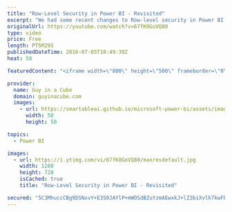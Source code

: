 ```yaml
---
title: "Row-Level Security in Power BI - Revisited"
excerpt: "We had some recent changes to Row-level security in Power BI. Row-level security (RLS) was moved to be configured in Power BI Desktop with the June 2016 release.  I walk through how you could can configure this now in Power BI Desktop. I also talk about some of the limitations.  LET'S CONNECT!  Guy in"
originalUrl: https://youtube.com/watch?v=67fK0GoVQ80
type: video
price: Free
length: PT5M29S
publishedDateTime: 2016-07-05T18:49:30Z
heat: 50

featuredContent: "<iframe width=\"800\" height=\"500\" frameborder=\"0\" src=\"https://www.youtube.com/embed/67fK0GoVQ80\" allow=\"accelerometer; autoplay; encrypted-media; gyroscope; picture-in-picture\" allowfullscreen></iframe>"

provider:
  name: Guy in a Cube
  domain: guyinacube.com
  images:
    - url: https://smartableai.github.io/microsoft-power-bi/assets/images/organizations/guyinacube.com-50x50.jpg
      width: 50
      height: 50

topics:
  - Power BI

images:
  - url: https://i.ytimg.com/vi/67fK0GoVQ80/maxresdefault.jpg
    width: 1280
    height: 720
    isCached: true
    title: "Row-Level Security in Power BI - Revisited"

secured: "5C3MhuccCBg9DSNxvY+E350JAYlP+mWOSdBZuYzmAEwxkJ+lZ3biXvlk7kwFbInYxj/PoSXGc0ESPjQwRM+cFPwThKXzopVsvl01LEFMPazwoOKDHZEM7Orz+yJBZL6s9Sx4rxq/IqzEuZAdE067DWP/1jnEl9nKhJEXz2gNga2wRjaDbzIHTG5vPFNNfSMqA67sfCbyaxLcjk2Xr4eE3xxA/uVmWB74xxy3oCnN1nuSwNUofiY/UvoFZgmP0pSRBIMSUDfQoge/R11308YCqAb/lqWYI2VQBRTC6mWOnTA+c7A+csI3RtVZThTH1IVCf259lSFavs/WpVVW+7kEIe6yGC7yR7E9FFiL7itT7uYTCDawy17dmXkqEPbZkwqZ83PdqlrwuGgSVt4B6w6S5CSUQygLG0z4OCurpqHswIQ=;Tddkw2+iBFd5APIQIgWnRg=="
---
```


